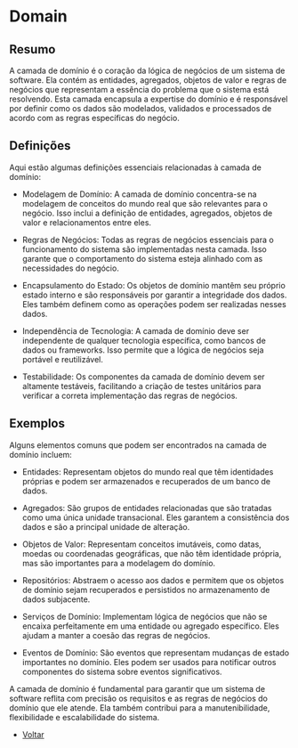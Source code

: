# Domain

## Resumo

A camada de domínio é o coração da lógica de negócios de um sistema de software. Ela contém as entidades, agregados, objetos de valor e regras de negócios que representam a essência do problema que o sistema está resolvendo. Esta camada encapsula a expertise do domínio e é responsável por definir como os dados são modelados, validados e processados de acordo com as regras específicas do negócio.

## Definições

Aqui estão algumas definições essenciais relacionadas à camada de domínio:

- Modelagem de Domínio: A camada de domínio concentra-se na modelagem de conceitos do mundo real que são relevantes para o negócio. Isso inclui a definição de entidades, agregados, objetos de valor e relacionamentos entre eles.

- Regras de Negócios: Todas as regras de negócios essenciais para o funcionamento do sistema são implementadas nesta camada. Isso garante que o comportamento do sistema esteja alinhado com as necessidades do negócio.

- Encapsulamento do Estado: Os objetos de domínio mantêm seu próprio estado interno e são responsáveis por garantir a integridade dos dados. Eles também definem como as operações podem ser realizadas nesses dados.

- Independência de Tecnologia: A camada de domínio deve ser independente de qualquer tecnologia específica, como bancos de dados ou frameworks. Isso permite que a lógica de negócios seja portável e reutilizável.

- Testabilidade: Os componentes da camada de domínio devem ser altamente testáveis, facilitando a criação de testes unitários para verificar a correta implementação das regras de negócios.

## Exemplos

Alguns elementos comuns que podem ser encontrados na camada de domínio incluem:

- Entidades: Representam objetos do mundo real que têm identidades próprias e podem ser armazenados e recuperados de um banco de dados.

- Agregados: São grupos de entidades relacionadas que são tratadas como uma única unidade transacional. Eles garantem a consistência dos dados e são a principal unidade de alteração.

- Objetos de Valor: Representam conceitos imutáveis, como datas, moedas ou coordenadas geográficas, que não têm identidade própria, mas são importantes para a modelagem do domínio.

- Repositórios: Abstraem o acesso aos dados e permitem que os objetos de domínio sejam recuperados e persistidos no armazenamento de dados subjacente.

- Serviços de Domínio: Implementam lógica de negócios que não se encaixa perfeitamente em uma entidade ou agregado específico. Eles ajudam a manter a coesão das regras de negócios.

- Eventos de Domínio: São eventos que representam mudanças de estado importantes no domínio. Eles podem ser usados para notificar outros componentes do sistema sobre eventos significativos.

A camada de domínio é fundamental para garantir que um sistema de software reflita com precisão os requisitos e as regras de negócios do domínio que ele atende. Ela também contribui para a manutenibilidade, flexibilidade e escalabilidade do sistema.

- [Voltar](8-definicao_arq.md)